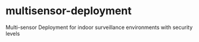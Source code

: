 # multisensor-deployment
Multi-sensor Deployment for indoor surveillance environments with security levels
